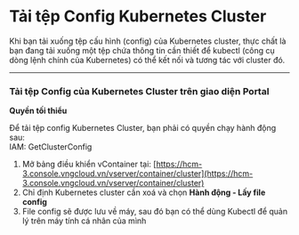 # Tải tệp Config Kubernetes Cluster

Khi bạn tải xuống tệp cấu hình (config) của Kubernetes cluster, thực chất là bạn đang tải xuống một tệp chứa thông tin cần thiết để kubectl (công cụ dòng lệnh chính của Kubernetes) có thể kết nối và tương tác với cluster đó.

***

### **Tải tệp Config của Kubernetes Cluster trên giao diện Portal** <a href="#taitepconfigkubernetescluster-taitepconfigcuakubernetesclustertrengiaodienportal" id="taitepconfigkubernetescluster-taitepconfigcuakubernetesclustertrengiaodienportal"></a>

**Quyền tối thiểu**

Để tải tệp config Kubernetes Cluster, bạn phải có quyền chạy hành động sau:\
IAM: GetClusterConfig

1. Mở bảng điều khiển vContainer tại: [https://hcm-3.console.vngcloud.vn/vserver/container/cluster](https://hcm-3.console.vngcloud.vn/vserver/container/cluster)
2. Chỉ định Kubernetes cluster cần xoá và chọn **Hành động - Lấy file config**
3. File config sẽ được lưu về máy, sau đó bạn có thể dùng Kubectl để quản lý trên máy tính cá nhân của mình
